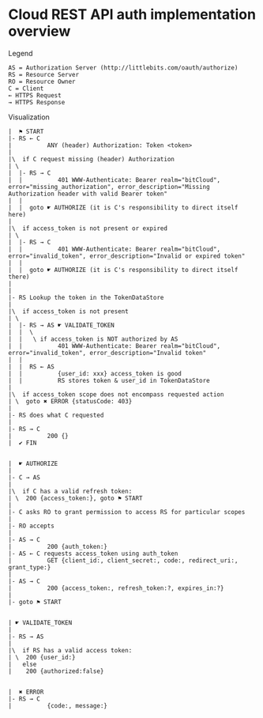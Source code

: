 # Cloud REST API auth implementation overview

Legend

    AS = Authorization Server (http://littlebits.com/oauth/authorize)
    RS = Resource Server
    RO = Resource Owner
    C = Client
    ← HTTPS Request
    → HTTPS Response


Visualization

    |  ⚑ START
    |- RS ← C
    |          ANY (header) Authorization: Token <token>
    |
    |\  if C request missing (header) Authorization
    | \
    |  |- RS → C
    |  |          401 WWW-Authenticate: Bearer realm="bitCloud", error="missing_authorization", error_description="Missing Authorization header with valid Bearer token"
    |  |
    |  |  goto ☛ AUTHORIZE (it is C's responsibility to direct itself here)
    |
    |\  if access_token is not present or expired
    | \
    |  |- RS → C
    |  |          401 WWW-Authenticate: Bearer realm="bitCloud", error="invalid_token", error_description="Invalid or expired token"
    |  |
    |  |  goto ☛ AUTHORIZE (it is C's responsibility to direct itself there)
    |
    |
    |- RS Lookup the token in the TokenDataStore
    |
    |\  if access_token is not present
    | \
    |  |- RS → AS ☛ VALIDATE_TOKEN
    |  |  \
    |  |   \ if access_token is NOT authorized by AS
    |  |          401 WWW-Authenticate: Bearer realm="bitCloud", error="invalid_token", error_description="Invalid token"
    |  |
    |  |  RS ← AS
    |  |          {user_id: xxx} access_token is good
    |  |          RS stores token & user_id in TokenDataStore
    |
    |\  if access_token scope does not encompass requested action
    | \  goto ✖ ERROR {statusCode: 403}
    |
    |- RS does what C requested
    |
    |- RS → C
    |          200 {}
    |  ✔ FIN


    |  ☛ AUTHORIZE
    |
    |- C → AS
    |
    |\  if C has a valid refresh token:
    | \  200 {access_token:}, goto ⚑ START
    |
    |- C asks RO to grant permission to access RS for particular scopes
    |
    |- RO accepts
    |
    |- AS → C
    |          200 {auth_token:}
    |- AS ← C requests access_token using auth_token
    |          GET {client_id:, client_secret:, code:, redirect_uri:, grant_type:}
    |
    |- AS → C
    |          200 {access_token:, refresh_token:?, expires_in:?}
    |
    |- goto ⚑ START


    | ☛ VALIDATE_TOKEN
    |
    |- RS → AS
    |
    |\  if RS has a valid access token:
    | \  200 {user_id:}
    |   else
    |    200 {authorized:false}


    |  ✖ ERROR
    |- RS → C
    |          {code:, message:}